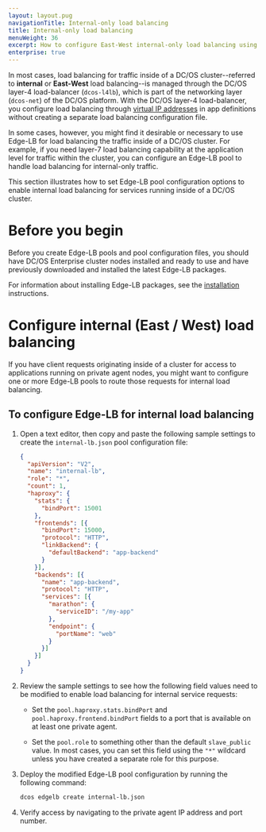 ```yaml
---
layout: layout.pug
navigationTitle: Internal-only load balancing
title: Internal-only load balancing
menuWeight: 36
excerpt: How to configure East-West internal-only load balancing using Edge-LB
enterprise: true
---
```

In most cases, load balancing for traffic inside of a DC/OS cluster--referred to **internal** or **East-West** load balancing--is managed through the DC/OS layer-4 load-balancer (`dcos-l4lb`), which is part of the networking layer (`dcos-net`) of the DC/OS platform. With the DC/OS layer-4 load-balancer, you configure load balancing through [virtual IP addresses](/latest/networking/load-balancing-vips) in app definitions without creating a separate load balancing configuration file.

In some cases, however, you might find it desirable or necessary to use Edge-LB for load balancing the traffic inside of a DC/OS cluster. For example, if you need layer-7 load balancing capability at the application level for traffic within the cluster, you can configure an Edge-LB pool to handle load balancing for internal-only traffic.

This section illustrates how to set Edge-LB pool configuration options to enable internal load balancing for services running inside of a DC/OS cluster.

# Before you begin
Before you create Edge-LB pools and pool configuration files, you should have DC/OS Enterprise cluster nodes installed and ready to use and have previously downloaded and installed the latest Edge-LB packages. 

For information about installing Edge-LB packages, see the [installation](/services/edge-lb/getting-started/installing/) instructions.

# Configure internal (East / West) load balancing
If you have client requests originating inside of a cluster for access to applications running on private agent nodes, you might want to configure one or more Edge-LB pools to route those requests for internal load balancing.

## To configure Edge-LB for internal load balancing

1. Open a text editor, then copy and paste the following sample settings to create the `internal-lb.json` pool configuration file:
    ```json
    {
      "apiVersion": "V2",
      "name": "internal-lb",
      "role": "*",
      "count": 1,
      "haproxy": {
        "stats": {
          "bindPort": 15001
        },
        "frontends": [{
          "bindPort": 15000,
          "protocol": "HTTP",
          "linkBackend": {
            "defaultBackend": "app-backend"
          }
        }],
        "backends": [{
          "name": "app-backend",
          "protocol": "HTTP",
          "services": [{
            "marathon": {
              "serviceID": "/my-app"
            },
            "endpoint": {
              "portName": "web"
            }
          }]
        }]
      }
    }
    ```

1. Review the sample settings to see how the following field values need to be modified to enable load balancing for internal service requests:
    * Set the `pool.haproxy.stats.bindPort` and `pool.haproxy.frontend.bindPort` fields to a port that is available on at least one private agent.

    * Set the `pool.role` to something other than the default `slave_public` value. In most cases, you can set this field using the `"*"` wildcard unless you have created a separate role for this purpose.

1. Deploy the modified Edge-LB pool configuration by running the following command:

    ```bash
    dcos edgelb create internal-lb.json
    ```

1. Verify access by navigating to the private agent IP address and port number.
